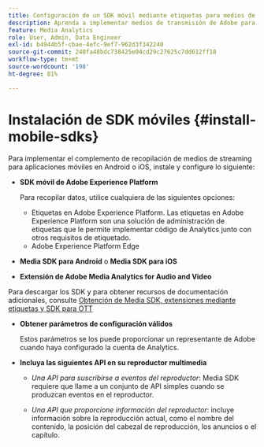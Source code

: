 ```yaml
---
title: Configuración de un SDK móvil mediante etiquetas para medios de transmisión
description: Aprenda a implementar medios de transmisión de Adobe para aplicaciones móviles.
feature: Media Analytics
role: User, Admin, Data Engineer
exl-id: b4944b5f-cbae-4efc-9ef7-962d3f342240
source-git-commit: 240fa48bdc738425e04cd29c27625c7dd612ff18
workflow-type: tm+mt
source-wordcount: '198'
ht-degree: 81%

---
```


# Instalación de SDK móviles {#install-mobile-sdks}

Para implementar el complemento de recopilación de medios de streaming para aplicaciones móviles en Android o iOS, instale y configure lo siguiente:

* **SDK móvil de Adobe Experience Platform**

  Para recopilar datos, utilice cualquiera de las siguientes opciones:
   * Etiquetas en Adobe Experience Platform. Las etiquetas en Adobe Experience Platform son una solución de administración de etiquetas que le permite implementar código de Analytics junto con otros requisitos de etiquetado.
   * Adobe Experience Platform Edge

* **Media SDK para Android** o **Media SDK para iOS**

* **Extensión de Adobe Media Analytics for Audio and Video**

Para descargar los SDK y para obtener recursos de documentación adicionales, consulte [Obtención de Media SDK, extensiones mediante etiquetas y SDK para OTT](/help/getting-started/download-sdks.md)

* **Obtener parámetros de configuración válidos**

  Estos parámetros se los puede proporcionar un representante de Adobe cuando haya configurado la cuenta de Analytics.

* **Incluya las siguientes API en su reproductor multimedia**

   * *Una API para suscribirse a eventos del reproductor*: Media SDK requiere que llame a un conjunto de API simples cuando se produzcan eventos en el reproductor.

   * *Una API que proporcione información del reproductor*: incluye información sobre la reproducción actual, como el nombre del contenido, la posición del cabezal de reproducción, los anuncios o el capítulo.
